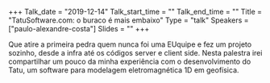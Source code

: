 +++
Talk_date = "2019-12-14"
Talk_start_time = ""
Talk_end_time = ""
Title = "TatuSoftware.com: o buraco é mais embaixo"
Type = "talk"
Speakers = ["paulo-alexandre-costa"]
Slides = ""
+++

Que atire a primeira pedra quem nunca foi uma EUquipe e fez um projeto sozinho, desde a infra até os códigos server e client side. Nesta palestra irei compartilhar um pouco da minha experiência com o desenvolvimento do Tatu, um software para modelagem eletromagnética 1D em geofísica.
